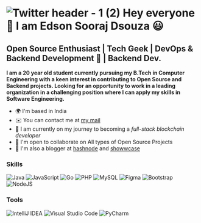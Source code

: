 ![Twitter header - 1 (2)](https://user-images.githubusercontent.com/93525771/204403587-79c94475-32ba-4cfa-9a3e-affb22839da4.png)
Hey everyone 👋 I am Edson Sooraj Dsouza :smiley:
===============================

Open Source Enthusiast | Tech Geek | DevOps & Backend Development 💜 | Backend Dev.
----------------------------------------------------------------------------------------------------------------------------------------
**I am a 20 year old student currently pursuing my B.Tech in Computer Engineering with a keen interest in contributing to Open Source and Backend projects. Looking for an opportunity to work in a leading organization in a challenging position where I can apply my skills in Software Engineering.**

* 🌍  I'm based in India
* ✉️  You can contact me at [my mail](mailto:edsonsouzadev@outlook.com)
* 🧠  I am currently on my journey to becoming a *full-stack blockchain developer*
* 🤝  I'm open to collaborate on All types of Open Source Projects
* :memo: I'm also a blogger at [hashnode](https://hashnode.com/@edsodz) and [showwcase](https://www.showwcase.com/edsodz)

### Skills
![Java](https://img.shields.io/badge/java-%23ED8B00.svg?style=for-the-badge&logo=java&logoColor=white)
![JavaScript](https://img.shields.io/badge/javascript-%23323330.svg?style=for-the-badge&logo=javascript&logoColor=%23F7DF1E)
![Go](https://img.shields.io/badge/go-%2300ADD8.svg?style=for-the-badge&logo=go&logoColor=white)
![PHP](https://img.shields.io/badge/php-%23777BB4.svg?style=for-the-badge&logo=php&logoColor=white)
![MySQL](https://img.shields.io/badge/mysql-%2300f.svg?style=for-the-badge&logo=mysql&logoColor=white)
![Figma](https://img.shields.io/badge/figma-%23F24E1E.svg?style=for-the-badge&logo=figma&logoColor=white)
![Bootstrap](https://img.shields.io/badge/bootstrap-%23563D7C.svg?style=for-the-badge&logo=bootstrap&logoColor=white)
![NodeJS](https://img.shields.io/badge/node.js-6DA55F?style=for-the-badge&logo=node.js&logoColor=white)

### Tools
![IntelliJ IDEA](https://img.shields.io/badge/IntelliJIDEA-000000.svg?style=for-the-badge&logo=intellij-idea&logoColor=white)
![Visual Studio Code](https://img.shields.io/badge/Visual%20Studio%20Code-0078d7.svg?style=for-the-badge&logo=visual-studio-code&logoColor=white)
![PyCharm](https://img.shields.io/badge/pycharm-143?style=for-the-badge&logo=pycharm&logoColor=black&color=black&labelColor=green)
